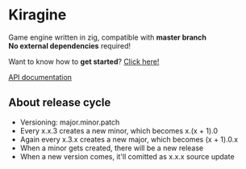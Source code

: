 <h1 id="kiragine">Kiragine</h1>
<p>Game engine written in zig, compatible with <strong>master branch</strong><br>
<strong>No external dependencies</strong> required!</p>
<p>Want to know how to <strong>get started</strong>? <a href="https://github.com/Kiakra/Kiragine/blob/master/example-code.md">Click here!</a></p>
<p><a href="https://github.com/Kiakra/Kiragine/blob/master/docs.md">API documentation</a></p>
<h2 id="about-release-cycle">About release cycle</h2>
<ul>
<li>Versioning: major.minor.patch</li>
<li>Every x.x.3 creates a new minor, which becomes x.(x + 1).0</li>
<li>Again every x.3.x creates a new major, which becomes (x + 1).0.x</li>
<li>When a minor gets created, there will be a new release</li>
<li>When a new version comes, it'll comitted as x.x.x source update</li>
</ul>

